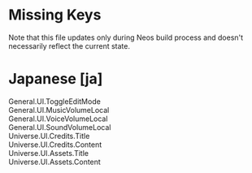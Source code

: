 # Missing Keys
Note that this file updates only during Neos build process and doesn't necessarily reflect the current state.

# Japanese [ja]
General.UI.ToggleEditMode  
General.UI.MusicVolumeLocal  
General.UI.VoiceVolumeLocal  
General.UI.SoundVolumeLocal  
Universe.UI.Credits.Title  
Universe.UI.Credits.Content  
Universe.UI.Assets.Title  
Universe.UI.Assets.Content  

